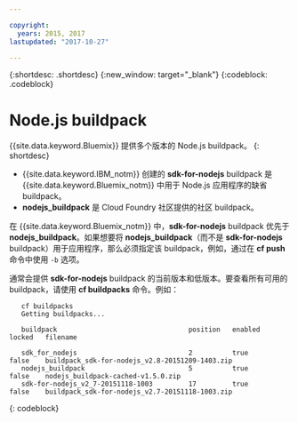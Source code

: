 ```yaml
---

copyright:
  years: 2015, 2017
lastupdated: "2017-10-27"

---
```


{:shortdesc: .shortdesc}
{:new_window: target="_blank"}
{:codeblock: .codeblock}

# Node.js buildpack

{{site.data.keyword.Bluemix}} 提供多个版本的 Node.js buildpack。
{: shortdesc}

* {{site.data.keyword.IBM_notm}} 创建的 **sdk-for-nodejs** buildpack 是 {{site.data.keyword.Bluemix_notm}} 中用于 Node.js 应用程序的缺省 buildpack。
* **nodejs_buildpack** 是 Cloud Foundry 社区提供的社区 buildpack。

在 {{site.data.keyword.Bluemix_notm}} 中，**sdk-for-nodejs** buildpack 优先于 **nodejs_buildpack**。如果想要将 **nodejs_buildpack**（而不是 **sdk-for-nodejs** buildpack）用于应用程序，那么必须指定该 buildpack，例如，通过在 **cf push** 命令中使用 `-b` 选项。

通常会提供 **sdk-for-nodejs** buildpack 的当前版本和低版本。要查看所有可用的 buildpack，请使用 **cf buildpacks** 命令。例如：

```
   cf buildpacks
   Getting buildpacks...

   buildpack                                 position   enabled   locked   filename   

   sdk_for_nodejs                            2          true      false    buildpack_sdk-for-nodejs_v2.8-20151209-1403.zip   
   nodejs_buildpack                          5          true      false    nodejs_buildpack-cached-v1.5.0.zip   
   sdk-for-nodejs_v2_7-20151118-1003         17         true      false    buildpack_sdk-for-nodejs_v2.7-20151118-1003.zip
```
{: codeblock}
